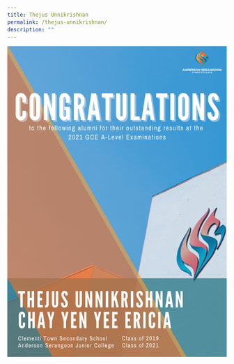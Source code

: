 ```yaml
---
title: Thejus Unnikrishnan
permalink: /thejus-unnikrishnan/
description: ""
---
```

![](/images/Outstanding%20Clementeens/A3.png)